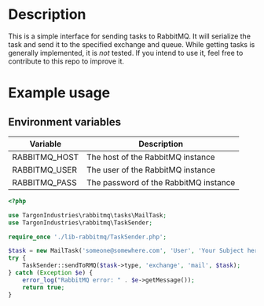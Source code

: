 # Description

This is a simple interface for sending tasks to RabbitMQ. It will serialize the task and send it to the specified exchange and queue.
While getting tasks is generally implemented, it is *not* tested. If you intend to use it, feel free to contribute to this repo to improve it.

# Example usage

## Environment variables

| Variable      | Description                           |
|---------------|---------------------------------------|
| RABBITMQ_HOST | The host of the RabbitMQ instance     |
| RABBITMQ_USER | The user of the RabbitMQ instance     |
| RABBITMQ_PASS | The password of the RabbitMQ instance |

```php
<?php

use TargonIndustries\rabbitmq\tasks\MailTask;
use TargonIndustries\rabbitmq\TaskSender;

require_once './lib-rabbitmq/TaskSender.php';

$task = new MailTask('someone@somewhere.com', 'User', 'Your Subject here', 'This is an email.');
try {
    TaskSender::sendToRMQ($task->type, 'exchange', 'mail', $task);
} catch (Exception $e) {
    error_log("RabbitMQ error: " . $e->getMessage());
    return true;
}
```
